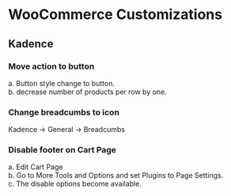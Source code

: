 # WooCommerce Customizations
## Kadence
### Move action to button
a. Button style change to button.<br/>
b. decrease number of products per row by one.

### Change breadcumbs to icon
Kadence -> General -> Breadcumbs

### Disable footer on Cart Page
a. Edit Cart Page <br/>
b. Go to More Tools and Options and set Plugins to Page Settings. <br/>
c. The disable options become available.
